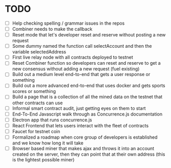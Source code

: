 # TODO
 - [ ] Help checking spelling / grammar issues in the repos
 - [ ] Combiner needs to make the callback
 - [ ] Reset mode that let's developer reset and reserve without posting a new request
 - [ ] Some dummy named the function call selectAccount and then the variable selectedAddress 
 - [ ] First live relay node with all contracts deployed to testnet
 - [ ] Reset Combiner function so developers can reset and reserve to get a new consensus without adding a new request (fuel existing)
 - [ ] Build out a medium level end-to-end that gets a user response or something
 - [ ] Build out a more advanced end-to-end that uses docker and gets sports scores or something
 - [ ] Build a page that is a collection of all the mined data on the testnet that other contracts can use
 - [ ] Informal smart contract audit, just getting eyes on them to start
 - [ ] End-To-End Javascript walk through as Concurrence.js documentation
 - [ ] Electron app that runs concurrence.js
 - [ ] React Frontend that lets users interact with the fleet of contracts
 - [ ] Faucet for testnet coin
 - [ ] Formalized a roadmap when core group of developers is established and we know how long it will take
 - [ ] Browser based miner that makes ajax and throws it into an account created on the server, then they can point that at their own address (this is the lightest possible miner)
